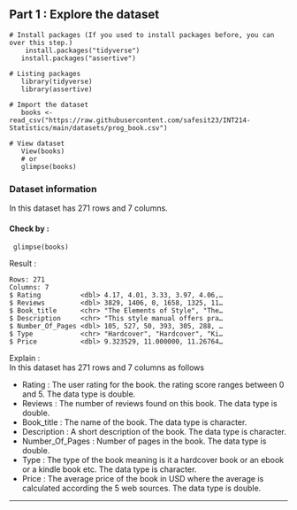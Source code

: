 ## Part 1 : Explore the dataset

```
# Install packages (If you used to install packages before, you can over this step.)
    install.packages("tidyverse")
   install.packages("assertive")

# Listing packages
   library(tidyverse)
   library(assertive)

# Import the dataset
   books <- read_csv("https://raw.githubusercontent.com/safesit23/INT214-Statistics/main/datasets/prog_book.csv")

# View dataset
   View(books)
   # or
   glimpse(books)
```

### Dataset information
In this dataset has 271 rows and 7 columns.

#### Check by :
```
 glimpse(books)
```

Result :
```
Rows: 271
Columns: 7
$ Rating          <dbl> 4.17, 4.01, 3.33, 3.97, 4.06,…
$ Reviews         <dbl> 3829, 1406, 0, 1658, 1325, 11…
$ Book_title      <chr> "The Elements of Style", "The…
$ Description     <chr> "This style manual offers pra…
$ Number_Of_Pages <dbl> 105, 527, 50, 393, 305, 288, …
$ Type            <chr> "Hardcover", "Hardcover", "Ki…
$ Price           <dbl> 9.323529, 11.000000, 11.26764…
```

Explain :  
    In this dataset has 271 rows and 7 columns as follows
- Rating : The user rating for the book. the rating score ranges between 0 and 5. The data type is double.  
- Reviews : The number of reviews found on this book. The data type is double.
- Book_title : The name of the book. The data type is character.
- Description : A short description of the book. The data type is character.
- Number_Of_Pages : Number of pages in the book. The data type is double.
- Type : The type of the book meaning is it a hardcover book or an ebook or a kindle book etc. The data type is character.
- Price : The average price of the book in USD where the average is calculated according the 5 web sources. The data type is double.
---
